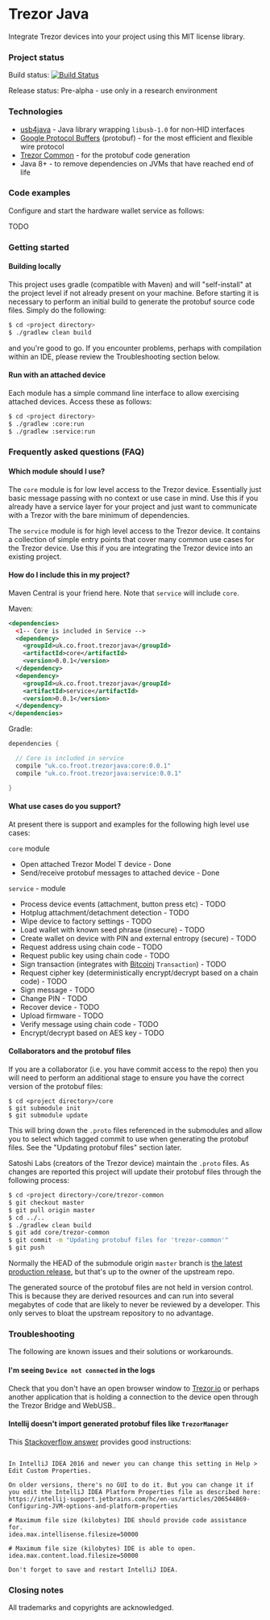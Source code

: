 # Trezor Java

Integrate Trezor devices into your project using this MIT license library. 

### Project status

Build status: [![Build Status](https://api.travis-ci.org/gary-rowe/trezor-java.svg?branch=develop)](https://travis-ci.org/gary-rowe/trezor-java#)

Release status: Pre-alpha - use only in a research environment

### Technologies

* [usb4java](https://github.com/usb4java/usb4java) - Java library wrapping `libusb-1.0` for non-HID interfaces
* [Google Protocol Buffers](https://code.google.com/p/protobuf/) (protobuf) - for the most efficient and flexible wire protocol
* [Trezor Common](https://github.com/trezor/trezor-common) - for the protobuf code generation
* Java 8+ - to remove dependencies on JVMs that have reached end of life

### Code examples

Configure and start the hardware wallet service as follows:

TODO

### Getting started

#### Building locally

This project uses gradle (compatible with Maven) and will "self-install" at the project level if not already 
present on your machine. Before starting it is necessary to perform an initial build to generate the protobuf
source code files. Simply do the following:

```bash
$ cd <project directory>
$ ./gradlew clean build
```

and you're good to go. If you encounter problems, perhaps with compilation within an IDE, please review the Troubleshooting section below.

#### Run with an attached device

Each module has a simple command line interface to allow exercising attached devices. Access these as follows:

```bash
$ cd <project directory>
$ ./gradlew :core:run
$ ./gradlew :service:run
```

### Frequently asked questions (FAQ)

#### Which module should I use?

The `core` module is for low level access to the Trezor device. Essentially just basic message passing with no context or use
case in mind. Use this if you already have a service layer for your project and just want to communicate with a Trezor
with the bare minimum of dependencies.

The `service` module is for high level access to the Trezor device. It contains a collection of simple entry points that cover many 
common use cases for the Trezor device. Use this if you are integrating the Trezor device into an existing project.

#### How do I include this in my project?

Maven Central is your friend here. Note that `service` will include `core`. 

Maven:
```xml
<dependencies>
  <1-- Core is included in Service -->
  <dependency>
    <groupId>uk.co.froot.trezorjava</groupId>
    <artifactId>core</artifactId>
    <version>0.0.1</version>
  </dependency>
  <dependency>
    <groupId>uk.co.froot.trezorjava</groupId>
    <artifactId>service</artifactId>
    <version>0.0.1</version>
  </dependency>
</dependencies>

```

Gradle:
```groovy
dependencies {

  // Core is included in service
  compile "uk.co.froot.trezorjava:core:0.0.1"
  compile "uk.co.froot.trezorjava:service:0.0.1"

}
```

#### What use cases do you support?

At present there is support and examples for the following high level use cases:

`core` module

* Open attached Trezor Model T device - Done
* Send/receive protobuf messages to attached device - Done

`service` - module

* Process device events (attachment, button press etc) - TODO
* Hotplug attachment/detachment detection - TODO
* Wipe device to factory settings - TODO
* Load wallet with known seed phrase (insecure) - TODO
* Create wallet on device with PIN and external entropy (secure) - TODO
* Request address using chain code - TODO
* Request public key using chain code - TODO
* Sign transaction (integrates with [Bitcoinj](http://bitcoinj.org) `Transaction`) - TODO
* Request cipher key (deterministically encrypt/decrypt based on a chain code) - TODO
* Sign message - TODO
* Change PIN - TODO
* Recover device - TODO 
* Upload firmware - TODO
* Verify message using chain code - TODO
* Encrypt/decrypt based on AES key - TODO

#### Collaborators and the protobuf files

If you are a collaborator (i.e. you have commit access to the repo) then you will need to perform an additional stage to ensure you have
the correct version of the protobuf files:

```
$ cd <project directory>/core
$ git submodule init
$ git submodule update
```
This will bring down the `.proto` files referenced in the submodules and allow you to select which tagged commit to use when generating
the protobuf files. See the "Updating protobuf files" section later.

Satoshi Labs (creators of the Trezor device) maintain the `.proto` files. As changes are reported this project will update their protobuf files through the following process: 

```bash
$ cd <project directory>/core/trezor-common
$ git checkout master
$ git pull origin master
$ cd ../..
$ ./gradlew clean build
$ git add core/trezor-common
$ git commit -m "Updating protobuf files for 'trezor-common'"
$ git push
```

Normally the HEAD of the submodule origin `master` branch is [the latest production release](http://nvie.com/posts/a-successful-git-branching-model/), but that's 
up to the owner of the upstream repo.

The generated source of the protobuf files are not held in version control. This is because they are derived resources and can run into several megabytes of code
that are likely to never be reviewed by a developer. This only serves to bloat the upstream repository to no advantage.

### Troubleshooting

The following are known issues and their solutions or workarounds.

#### I'm seeing `Device not connected` in the logs

Check that you don't have an open browser window to [Trezor.io](https://trezor.io) or perhaps another application that is holding a connection to the device open
through the Trezor Bridge and WebUSB.. 

#### Intellij doesn't import generated protobuf files like `TrezorManager`

This [Stackoverflow answer](https://stackoverflow.com/a/47411405/396747) provides good instructions:

```text

In IntelliJ IDEA 2016 and newer you can change this setting in Help > Edit Custom Properties.

On older versions, there's no GUI to do it. But you can change it if you edit the IntelliJ IDEA Platform Properties file as described here: https://intellij-support.jetbrains.com/hc/en-us/articles/206544869-Configuring-JVM-options-and-platform-properties

# Maximum file size (kilobytes) IDE should provide code assistance for.
idea.max.intellisense.filesize=50000

# Maximum file size (kilobytes) IDE is able to open.
idea.max.content.load.filesize=50000

Don't forget to save and restart IntelliJ IDEA.

```

### Closing notes

All trademarks and copyrights are acknowledged.
